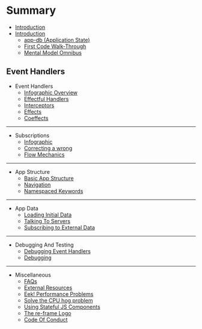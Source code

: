 # Summary

* [Introduction](README.md)
* [Introduction](introduction.md)
  * [app-db \(Application State\)](ApplicationState.md)
  * [First Code Walk-Through](CodeWalkthrough.md)
  * [Mental Model Omnibus](MentalModelOmnibus.md)

## Event Handlers

* Event Handlers
  * [Infographic Overview](EventHandlingInfographic.md)
  * [Effectful Handlers](EffectfulHandlers.md)
  * [Interceptors](Interceptors.md)
  * [Effects](Effects.md)
  * [Coeffects](Coeffects.md)

---

* Subscriptions
  * [Infographic](SubscriptionInfographic.md)
  * [Correcting a wrong](SubscriptionsCleanup.md)
  * [Flow Mechanics](SubscriptionFlow.md)

---

* App Structure
  * [Basic App Structure](Basic-App-Structure.md)
  * [Navigation](Navigation.md)
  * [Namespaced Keywords](Namespaced-Keywords.md)

---

* App Data
  * [Loading Initial Data](Loading-Initial-Data.md)
  * [Talking To Servers](Talking-To-Servers.md)
  * [Subscribing to External Data](Subscribing-To-External-Data.md)

---

* Debugging And Testing
  * [Debugging Event Handlers](Debugging-Event-Handlers.md)
  * [Debugging](Debugging.md)

---

* Miscellaneous
  * [FAQs](FAQs/README.md)
  * [External Resources](External-Resources.md)
  * [Eek! Performance Problems](Performance-Problems.md)
  * [Solve the CPU hog problem](Solve-the-CPU-hog-problem.md)
  * [Using Stateful JS Components](Using-Stateful-JS-Components.md)
  * [The re-frame Logo](The-re-frame-logo.md)
  * [Code Of Conduct](Code-Of-Conduct.md)

